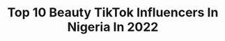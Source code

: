 ---
title: Top 10 Beauty TikTok Influencers In Nigeria In 2022
description: >-
  Find top beauty TikTok influencers in Nigeria in 2022. Most popular hashtags: #fyp #beauty #makeup #duet.
platform: TikTok
hits: 21
text_top: Identify the most popular TikTok profiles on inBeat.
text_bottom: Our search engine aggregates 21 TikTok influencers like this in Nigeria for you to pitch.
profiles:
  - username: "lebats"
    fullname: >-
      Christabel
    bio: >-
      Faouzia’s tune soothes my soul CEO of Rants 📩 hellolebats@gmail.com
    location: "Nigeria"
    followers: 64800
    engagement: 1520
    commentsToLikes: 0.035988
    id: ck9116i5lkkii0j78znpm6o9a
    verified: false
    hashtags: "#greenscreen, #jijing, #jiji, #foryou"
  - username: "iamonyinyechi"
    fullname: >-
      Onyinye Efiokwu
    bio: >-
      Dm me on ig for promotions ✌🏾 🇳🇬 🇳🇬
    location: "Nigeria"
    followers: 95800
    engagement: 1501
    commentsToLikes: 0.014120
    id: ckc91ir5grj0l0j23jgkk9qpt
    verified: false
    hashtags: "#fyp, #iamonyinyechi, #makeuptransition, #beauty"
  - username: "enioluwa"
    fullname: >-
      📍Eni
    bio: >-
      📍Food 📍Grooming Enioluwaadeoluwa@gmail.com
    location: "Nigeria"
    followers: 13200
    engagement: 1087
    commentsToLikes: 0.028902
    id: ck9k6x8yx2ng20j78uein2fmy
    verified: false
    hashtags: "#fyp, #fy, #beautynation, #teamtennie"
  - username: "obiekweretta"
    fullname: >-
      Loretta
    bio: >-
      #ENDSARS PLEASE SIGN THE PETITION BY CLICKING THE LINK BELOW!
    location: "Nigeria"
    followers: 24100
    engagement: 1447
    commentsToLikes: 0.062706
    id: ck9116r1wkmyt0j78ro6muq33
    verified: false
    hashtags: "#obiekweretta, #outfit, #fyp, #viralvideo"
  - username: "cyrilna_n"
    fullname: >-
      cyrilna_n
    bio: >-
      Started 2016. My Audition Room! Everything and Anything 💃🏽💆🏽‍♀️ 💄🎬 🎤 🇳🇬
    location: "Nigeria"
    followers: 25400
    engagement: 1347
    commentsToLikes: 0.088193
    id: ck9107jtvgpcc0j78dusyp47q
    verified: false
    hashtags: "#itstartsontiktok, #naija, #nigeriantiktok, #nigeria"
  - username: "tinanutcrazy"
    fullname: >-
      Tina Samuel
    bio: >-
      Self taught makeup artist⭐️ IG:@tinanutcrazy Tinasamuelofficial@gmail.com
    location: "Nigeria"
    followers: 62000
    engagement: 1426
    commentsToLikes: 0.058605
    id: ck90z7dakcup00j782nf3in88
    verified: false
    hashtags: "#halloweenlooks, #instyle, #foryou, #fyp"
  - username: "babycynci"
    fullname: >-
      Cyn
    bio: >-
      CEO of being unbothered ✌🏽 🇳🇬🇳🇬 Love is love 📩 its_berry@yahoo.com 40k 🥰
    location: "Nigeria"
    followers: 39700
    engagement: 1405
    commentsToLikes: 0.046291
    id: ckb0wtv2nlyqh0j23yxtvk0e7
    verified: false
    hashtags: "#foryoupage, #react, #reactionvideo, #dance"
  - username: "makhosibmusambasi"
    fullname: >-
      Makhosi B Musambasi
    bio: >-
      Certified Master Coach
    location: "Nigeria"
    followers: 7232
    engagement: 532
    commentsToLikes: 0.050460
    id: ckcv08gfdn34w0j23o39nu5b4
    verified: false
    hashtags: "#lifecoach, #over40, #tiktokdubai, #pinkoctober"
  - username: "pauleegram"
    fullname: >-
      James Paul Chinemere
    bio: >-
      Am I a joke to you??🙄
    location: "Nigeria"
    followers: 37300
    engagement: 1009
    commentsToLikes: 0.012932
    id: ckb9mp7mtfzxh0j2344jz49k8
    verified: false
    hashtags: "#ekaette, #explore, #thatkatastrophicfamily, #nigeria"
  - username: "lizzygold4real"
    fullname: >-
      Lizzygoldofficial
    bio: >-
      Am new on tiktok ..filmmaker.. IG:lizzygoldofficial
    location: "Nigeria"
    followers: 132800
    engagement: 987
    commentsToLikes: 0.009413
    id: ckae964y9p9ya0i780m92l31u
    verified: false
    hashtags: "#tik, #tiktok, #trending, #height"
---